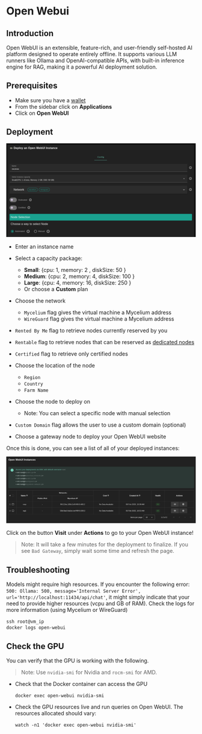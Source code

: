 <h1> Open Webui </h1>

## Introduction

Open WebUI is an extensible, feature-rich, and user-friendly self-hosted AI platform designed to operate entirely offline. It supports various LLM runners like Ollama and OpenAI-compatible APIs, with built-in inference engine for RAG, making it a powerful AI deployment solution.

## Prerequisites

- Make sure you have a [wallet](../wallet_connector.md)
- From the sidebar click on **Applications**
- Click on **Open WebUI**

## Deployment

![ ](./img/openwebui.png)

- Enter an instance name

- Select a capacity package:

  - **Small**: {cpu: 1, memory: 2 , diskSize: 50 }
  - **Medium**: {cpu: 2, memory: 4, diskSize: 100 }
  - **Large**: {cpu: 4, memory: 16, diskSize: 250 }
  - Or choose a **Custom** plan
- Choose the network
   - `Mycelium` flag gives the virtual machine a Mycelium address
   - `WireGuard` flag gives the virtual machine a Mycelium address
- `Rented By Me` flag to retrieve nodes currently reserved by you
- `Rentable` flag to retrieve nodes that can be reserved as [dedicated nodes](../deploy/node_finder.md#dedicated-nodes)
- `Certified` flag to retrieve only certified nodes
- Choose the location of the node
  - `Region`
  - `Country`
  - `Farm Name`
- Choose the node to deploy on
  - Note: You can select a specific node with manual selection
- `Custom Domain` flag allows the user to use a custom domain (optional)
- Choose a gateway node to deploy your Open WebUI website

Once this is done, you can see a list of all of your deployed instances:

![ ](./img/openwebui_list.png)

Click on the button **Visit** under **Actions** to go to your Open WebUI instance!

> Note: It will take a few minutes for the deployment to finalize. If you see `Bad Gateway`, simply wait some time and refresh the page.

## Troubleshooting

Models might require high resources. If you encounter the following error: `500: Ollama: 500, message='Internal Server Error', url='http://localhost:11434/api/chat'`, it might simply indicate that your need to provide higher resources (vcpu and GB of RAM). Check the logs for more information (using Mycelium or WireGuard)

```
ssh root@vm_ip
docker logs open-webui
```

## Check the GPU

You can verify that the GPU is working with the following.

> Note: Use `nvidia-smi` for Nvidia and `rocm-smi` for AMD.

- Check that the Docker container can access the GPU
  ```
  docker exec open-webui nvidia-smi
  ```
- Check the GPU resources live and run queries on Open WebUI. The resources allocated should vary:
  ```
  watch -n1 'docker exec open-webui nvidia-smi'
  ```